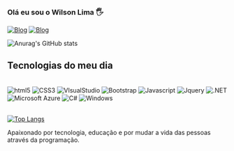 ### Olá eu sou o Wilson Lima 🖐️

[![Blog](https://img.shields.io/badge/Codepen-000000?style=for-the-badge&logo=codepen&logoColor=white)]()
[![Blog](https://img.shields.io/badge/GitHub-100000?style=for-the-badge&logo=github&logoColor=white)]()


![Anurag's GitHub stats](https://github-readme-stats.vercel.app/api?username=Wilson-l-Silva&show_icons=true&theme=onedark)

## Tecnologias do meu dia

<div style="display: inline-block"></br>
<img align="center" alt="html5" src="https://img.shields.io/badge/Visual_Studio-5C2D91?style=for-the-badge&logo=visual%20studio&logoColor=white">
<img align="center" alt="CSS3" src="https://img.shields.io/badge/CSS3-1572B6?style=for-the-badge&logo=css3&logoColor=white">
<img align="center" alt="VIsualStudio" src="https://img.shields.io/badge/HTML5-E34F26?style=for-the-badge&logo=html5&logoColor=white">
<img align="center" alt="Bootstrap" src="https://img.shields.io/badge/Bootstrap-563D7C?style=for-the-badge&logo=bootstrap&logoColor=white">
<img align="center" alt="Javascript" src="https://img.shields.io/badge/JavaScript-323330?style=for-the-badge&logo=javascript&logoColor=F7DF1E">
<img align="center" alt="Jquery" src="https://img.shields.io/badge/jQuery-0769AD?style=for-the-badge&logo=jquery&logoColor=white">
<img align="center" alt=".NET" src="https://img.shields.io/badge/.NET-5C2D91?style=for-the-badge&logo=.net&logoColor=white">
<img align="center" alt="Microsoft Azure" src="https://img.shields.io/badge/Microsoft_Azure-0089D6?style=for-the-badge&logo=microsoft-azure&logoColor=white">
<img align="center" alt="C#" src="https://img.shields.io/badge/C%23-239120?style=for-the-badge&logo=c-sharp&logoColor=white">
<img align="center" alt="Windows" src="https://img.shields.io/badge/Windows-0078D6?style=for-the-badge&logo=windows&logoColor=white">
</div></br></br>

[![Top Langs](https://github-readme-stats.vercel.app/api/top-langs/?username=Wilson-l-Silva)](https://github.com/Wilson-l-Silva/github-readme-stats)

Apaixonado por tecnologia, educação e por mudar a vida das pessoas através da programação.

